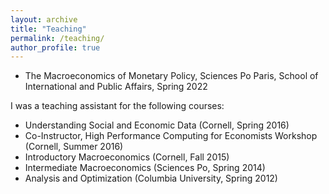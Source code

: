 ```yaml
---
layout: archive
title: "Teaching"
permalink: /teaching/
author_profile: true
---
```

* The Macroeconomics of Monetary Policy, Sciences Po Paris, School of International and Public Affairs, Spring 2022

I was a teaching assistant for the following courses: 
* Understanding Social and Economic Data (Cornell, Spring 2016)
* Co-Instructor, High Performance Computing for Economists Workshop (Cornell, Summer 2016)
* Introductory Macroeconomics (Cornell, Fall 2015)
* Intermediate Macroeconomics (Sciences Po, Spring 2014)
* Analysis and Optimization (Columbia University, Spring 2012)
